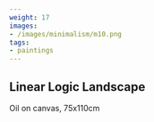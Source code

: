 ```yaml
---
weight: 17
images:
- /images/minimalism/m10.png
tags:
- paintings
---
```


## Linear Logic Landscape

Oil on canvas, 75x110cm

